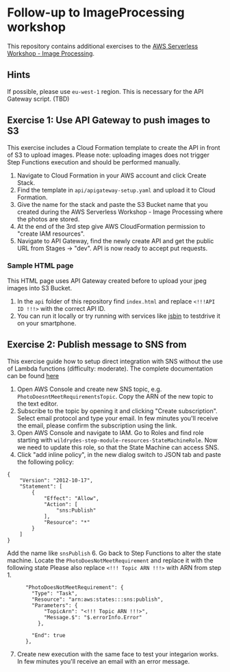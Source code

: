 # Follow-up to ImageProcessing workshop
This repository contains additional exercises to the [AWS Serverless Workshop - Image Processing](https://github.com/aws-samples/aws-serverless-workshops/tree/master/ImageProcessing).

## Hints
If possible, please use `eu-west-1` region. This is necessary for the API Gateway script. (TBD)

## Exercise 1: Use API Gateway to push images to S3
This exercise includes a Cloud Formation template to create the API in front of S3 to upload images. Please note: uploading images does not trigger Step Functions execution and should be performed manually.

1. Navigate to Cloud Formation in your AWS account and click Create Stack.
2. Find the template in `api/apigateway-setup.yaml` and upload it to Cloud Formation.
3. Give the name for the stack and paste the S3 Bucket name that you created during the AWS Serverless Workshop - Image Processing where the photos are stored.
4. At the end of the 3rd step give AWS CloudFormation permission to "create IAM resources".
5. Navigate to API Gateway, find the newly create API and get the public URL from Stages -> "dev".
API is now ready to accept put requests.

### Sample HTML page
This HTML page uses API Gateway created before to upload your jpeg images into S3 Bucket.
1.  In the `api` folder of this repository find `index.html` and replace `<!!!API ID !!!>` with the correct API ID.
2. You can run it locally or try running with services like [jsbin](https://jsbin.com/) to testdrive it on your smartphone.

## Exercise 2: Publish message to SNS from 
This exercise guide how to setup direct integration with SNS without the use of Lambda functions (difficulty: moderate). The complete documentation can be found [here](https://docs.aws.amazon.com/step-functions/latest/dg/connect-sns.html)
1. Open AWS Console and create new SNS topic, e.g. `PhotoDoesntMeetRequirementsTopic`. Copy the ARN of the new topic to the text editor.
2. Subscribe to the topic by opening it and clicking "Create subscription". Select email protocol and type your email. In few minutes you'll receive the email, please confirm the subscription using the link.
4. Open AWS Console and navigate to IAM. Go to Roles and find role starting with `wildrydes-step-module-resources-StateMachineRole`. Now we need to update this role, so that the State Machine can access SNS.
5. Click "add inline policy", in the new dialog switch to JSON tab and paste the following policy:
```
{
    "Version": "2012-10-17",
    "Statement": [
        {
            "Effect": "Allow",
            "Action": [
                "sns:Publish"
            ],
            "Resource": "*"
        }
    ]
}
``` 
Add the name like `snsPublish`
6. Go back to Step Functions to alter the state machine. Locate the `PhotoDoesNotMeetRequirement` and replace it with the following state
Please also replace `<!!! Topic ARN !!!>` with ARN from step 1.
```
      "PhotoDoesNotMeetRequirement": {
        "Type": "Task",
        "Resource": "arn:aws:states:::sns:publish",
        "Parameters": {
            "TopicArn": "<!!! Topic ARN !!!>",
            "Message.$": "$.errorInfo.Error"
          },
        
        "End": true
      },	
```
7. Create new execution with the same face to test your integarion works. In few minutes you'll receive an email with an error message.